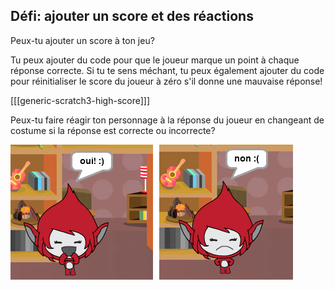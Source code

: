 ## Défi: ajouter un score et des réactions

Peux-tu ajouter un score à ton jeu?

Tu peux ajouter du code pour que le joueur marque un point à chaque réponse correcte. Si tu te sens méchant, tu peux également ajouter du code pour réinitialiser le score du joueur à zéro s'il donne une mauvaise réponse!

[[[generic-scratch3-high-score]]]

Peux-tu faire réagir ton personnage à la réponse du joueur en changeant de costume si la réponse est correcte ou incorrecte?

![capture d'écran](images/brain-costume.png)